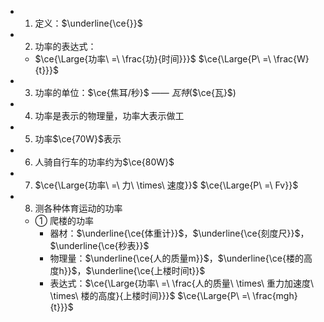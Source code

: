 - 1. 定义：$\underline{\ce{}}$
- 2. 功率的表达式：
  - $\ce{\Large{功率\ =\ \frac{功}{时间}}}$
    $\ce{\Large{P\ =\ \frac{W}{t}}}$
- 3. 功率的单位：$\ce{焦耳/秒}$ —— $瓦特$($\ce{瓦}$)
- 4. 功率是表示的物理量，功率大表示做工
- 5. 功率$\ce{70W}$表示
- 6. 人骑自行车的功率约为$\ce{80W}$
- 7. $\ce{\Large{功率\ =\ 力\ \times\ 速度}}$
     $\ce{\Large{P\ =\ Fv}}$
- 8. 测各种体育运动的功率
  - ① 爬楼的功率
    - 器材：$\underline{\ce{体重计}}$，$\underline{\ce{刻度尺}}$，$\underline{\ce{秒表}}$
    - 物理量：$\underline{\ce{人的质量m}}$，$\underline{\ce{楼的高度h}}$，$\underline{\ce{上楼时间t}}$
    - 表达式：$\ce{\Large{功率\ =\ \frac{人的质量\ \times\ 重力加速度\ \times\ 楼的高度}{上楼时间}}}$
      $\ce{\Large{P\ =\ \frac{mgh}{t}}}$
